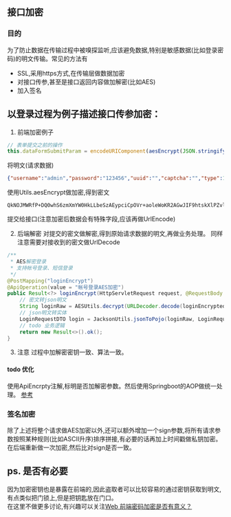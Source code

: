 ## 接口加密

### 目的
为了防止数据在传输过程中被嗅探监听,应该避免数据,特别是敏感数据(比如登录密码)的明文传输。常见的方法有
* SSL,采用https方式,在传输层做数据加密
* 对接口传参,甚至是接口返回内容做加解密(比如AES)
* 加入签名

## 以登录过程为例子描述接口传参加密：
1. 前端加密例子
```javascript
// 表单提交之前的操作
this.dataFormSubmitParam = encodeURIComponent(aesEncrypt(JSON.stringify(this.dataForm)))
```
将明文(请求数据)
```json
{"username":"admin","password":"123456","uuid":"","captcha":"","type":10}
```
使用Utils.aesEncrypt做加密,得到密文
```
QkNOJMWRfP+DQ0whS6zmXmYW0HkLLbeSzAEypciCpOVr+aoleWoKR2AGwJIF9htskXlPZvlvNiwvqYtJqopnYWnfPGFkWHhjafhYnUJ1lDI=
```
提交给接口(注意加密后数据会有特殊字段,应该再做UrlEncode)

2. 后端解密
对提交的密文做解密,得到原始请求数据的明文,再做业务处理。
同样注意需要对接收到的密文做UrlDecode
```java
/**
 * AES解密登录
 * 支持帐号登录、短信登录
 */
@PostMapping("loginEncrypt")
@ApiOperation(value = "帐号登录AES加密")
public Result<?> loginEncrypt(HttpServletRequest request, @RequestBody String loginEncrypted) throws UnsupportedEncodingException {
    // 密文转json明文
    String loginRaw = AESUtils.decrypt(URLDecoder.decode(loginEncrypted, "utf-8"));
    // json明文转实体
    LoginRequestDTO login = JacksonUtils.jsonToPojo(loginRaw, LoginRequestDTO.class);
    // todo 业务逻辑
    return new Result<>().ok();
}
```

3. 注意
过程中加解密密钥一致、算法一致。

#### todo 优化
使用ApiEncrpty注解,标明是否加解密参数。然后使用Springboot的AOP做统一处理。
[参考](https://blog.csdn.net/weixin_44505962/article/details/101231330)

### 签名加密
除了上述将整个请求做AES加密以外,还可以额外增加一个sign参数,将所有请求参数按照某种规则(比如ASCII升序)排序拼接,有必要的话再加上时间戳做私钥加密。
在后端重新做一次加密,然后比对sign是否一致。

## ps. 是否有必要
因为加密密钥也是暴露在前端的,因此盗取者可以比较容易的通过密钥获取到明文,有点类似把门锁上,但是把钥匙放在门口。    
在这里不做更多讨论,有兴趣可以关注[Web 前端密码加密是否有意义？](https://www.zhihu.com/question/25539382)



